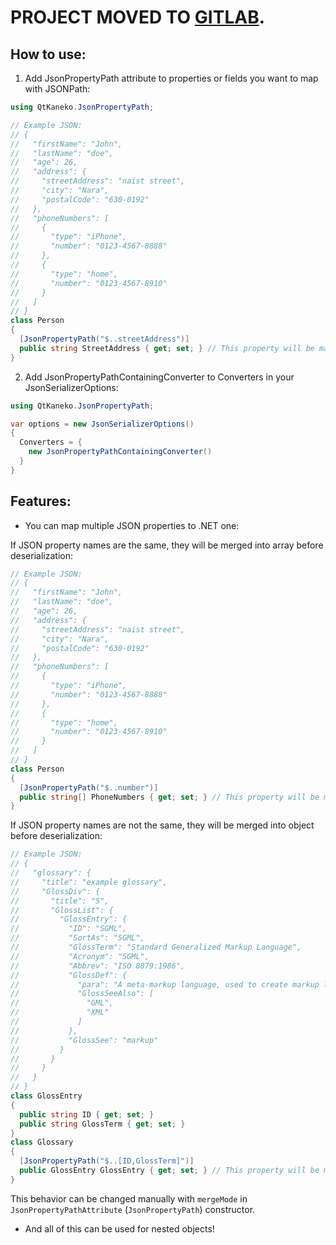 # PROJECT MOVED TO [GITLAB](https://gitlab.com/qt-kaneko/QtKaneko.JsonPropertyPath).

## How to use:
1. Add JsonPropertyPath attribute to properties or fields you want to map with JSONPath:
```cs
using QtKaneko.JsonPropertyPath;

// Example JSON:
// {
//   "firstName": "John",
//   "lastName": "doe",
//   "age": 26,
//   "address": {
//     "streetAddress": "naist street",
//     "city": "Nara",
//     "postalCode": "630-0192"
//   },
//   "phoneNumbers": [
//     {
//       "type": "iPhone",
//       "number": "0123-4567-8888"
//     },
//     {
//       "type": "home",
//       "number": "0123-4567-8910"
//     }
//   ]
// }
class Person
{
  [JsonPropertyPath("$..streetAddress")]
  public string StreetAddress { get; set; } // This property will be mapped to streetAddress from JSON
}
```

2. Add JsonPropertyPathContainingConverter to Converters in your JsonSerializerOptions:
```cs
using QtKaneko.JsonPropertyPath;

var options = new JsonSerializerOptions()
{
  Converters = {
    new JsonPropertyPathContainingConverter()
  }
}
```

## Features:
- You can map multiple JSON properties to .NET one:

If JSON property names are the same, they will be merged into array before deserialization:
```cs
// Example JSON:
// {
//   "firstName": "John",
//   "lastName": "doe",
//   "age": 26,
//   "address": {
//     "streetAddress": "naist street",
//     "city": "Nara",
//     "postalCode": "630-0192"
//   },
//   "phoneNumbers": [
//     {
//       "type": "iPhone",
//       "number": "0123-4567-8888"
//     },
//     {
//       "type": "home",
//       "number": "0123-4567-8910"
//     }
//   ]
// }
class Person
{
  [JsonPropertyPath("$..number")]
  public string[] PhoneNumbers { get; set; } // This property will be mapped to all number's from JSON
}
```

If JSON property names are not the same, they will be merged into object before deserialization:
```cs
// Example JSON:
// {
//   "glossary": {
//     "title": "example glossary",
//     "GlossDiv": {
//       "title": "S",
//       "GlossList": {
//         "GlossEntry": {
//           "ID": "SGML",
//           "SortAs": "SGML",
//           "GlossTerm": "Standard Generalized Markup Language",
//           "Acronym": "SGML",
//           "Abbrev": "ISO 8879:1986",
//           "GlossDef": {
//             "para": "A meta-markup language, used to create markup languages such as DocBook.",
//             "GlossSeeAlso": [
//               "GML",
//               "XML"
//             ]
//           },
//           "GlossSee": "markup"
//         }
//       }
//     }
//   }
// }
class GlossEntry
{
  public string ID { get; set; }
  public string GlossTerm { get; set; }
}
class Glossary
{
  [JsonPropertyPath("$..[ID,GlossTerm]")]
  public GlossEntry GlossEntry { get; set; } // This property will be mapped to object created from ID and GlossTerm from JSON
}
```

This behavior can be changed manually with `mergeMode` in `JsonPropertyPathAttribute` (`JsonPropertyPath`) constructor.

- And all of this can be used for nested objects!
